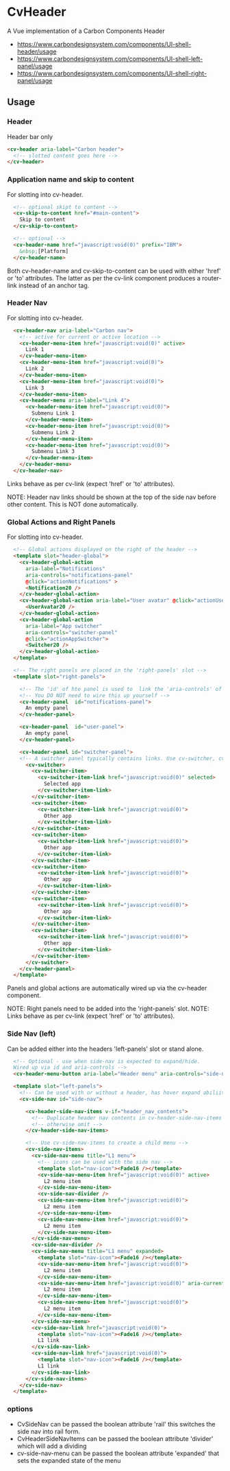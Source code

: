 # CvHeader

A Vue implementation of a Carbon Components Header

- https://www.carbondesignsystem.com/components/UI-shell-header/usage
- https://www.carbondesignsystem.com/components/UI-shell-left-panel/usage
- https://www.carbondesignsystem.com/components/UI-shell-right-panel/usage

## Usage

### Header

Header bar only

```HTML
<cv-header aria-label="Carbon header">
  <!-- slotted content goes here -->
</cv-header>
```

### Application name and skip to content

For slotting into cv-header.

```HTML
  <!-- optional skipt to content -->
  <cv-skip-to-content href="#main-content">
    Skip to content
  </cv-skip-to-content>

  <!-- optional -->
  <cv-header-name href="javascript:void(0)" prefix="IBM">
    &nbsp;[Platform]
  </cv-header-name>
```

Both cv-header-name and cv-skip-to-content can be used with either 'href' or 'to' attributes. The latter as per the cv-link component produces a router-link instead of an anchor tag.

### Header Nav

For slotting into cv-header.

```HTML
  <cv-header-nav aria-label="Carbon nav">
    <!-- active for current or active location -->
    <cv-header-menu-item href="javascript:void(0)" active>
      Link 1
    </cv-header-menu-item>
    <cv-header-menu-item href="javascript:void(0)">
      Link 2
    </cv-header-menu-item>
    <cv-header-menu-item href="javascript:void(0)">
      Link 3
    </cv-header-menu-item>
    <cv-header-menu aria-label="Link 4">
      <cv-header-menu-item href="javascript:void(0)">
        Submenu Link 1
      </cv-header-menu-item>
      <cv-header-menu-item href="javascript:void(0)">
        Submenu Link 2
      </cv-header-menu-item>
      <cv-header-menu-item href="javascript:void(0)">
        Submenu Link 3
      </cv-header-menu-item>
    </cv-header-menu>
  </cv-header-nav>
```

Links behave as per cv-link (expect 'href' or 'to' attributes).

NOTE: Header nav links should be shown at the top of the side nav before other content. This is NOT done automatically.

### Global Actions and Right Panels

For slotting into cv-header.

```HTML
  <!-- Global actions displayed on the right of the header -->
  <template slot="header-global">
    <cv-header-global-action
      aria-label="Notifications"
      aria-controls="notifications-panel"
      @click="actionNotifications" >
      <Notification20 />
    </cv-header-global-action>
    <cv-header-global-action aria-label="User avatar" @click="actionUserAvatar" aria-controls="user panel">
      <UserAvatar20 />
    </cv-header-global-action>
    <cv-header-global-action
      aria-label="App switcher"
      aria-controls="switcher-panel"
      @click="actionAppSwitcher">
      <Switcher20 />
    </cv-header-global-action>
  </template>

  <!-- The right panels are placed in the 'right-panels' slot -->
  <template slot="right-panels">

    <!-- The 'id' of hte panel is used to  link the 'aria-controls' of the global action -->
    <!-- You DO NOT need to wire this up yourself -->
    <cv-header-panel  id="notifications-panel">
      An empty panel
    </cv-header-panel>

    <cv-header-panel  id="user-panel">
      An empty panel
    </cv-header-panel>

    <cv-header-panel id="switcher-panel">
    <!-- A switcher panel typically contains links. Use cv-switcher, cv-switcher-item and cv-switcher-item-link to add these -->
      <cv-switcher>
        <cv-switcher-item>
          <cv-switcher-item-link href="javascript:void(0)" selected>
            Selected app
          </cv-switcher-item-link>
        </cv-switcher-item>
        <cv-switcher-item>
          <cv-switcher-item-link href="javascript:void(0)">
            Other app
          </cv-switcher-item-link>
        </cv-switcher-item>
        <cv-switcher-item>
          <cv-switcher-item-link href="javascript:void(0)">
            Other app
          </cv-switcher-item-link>
        </cv-switcher-item>
        <cv-switcher-item>
          <cv-switcher-item-link href="javascript:void(0)">
            Other app
          </cv-switcher-item-link>
        </cv-switcher-item>
        <cv-switcher-item>
          <cv-switcher-item-link href="javascript:void(0)">
            Other app
          </cv-switcher-item-link>
        </cv-switcher-item>
        <cv-switcher-item>
          <cv-switcher-item-link href="javascript:void(0)">
            Other app
          </cv-switcher-item-link>
        </cv-switcher-item>
      </cv-switcher>
    </cv-header-panel>
  </template>
```

Panels and global actions are automatically wired up via the cv-header component.

NOTE: Right panels need to be added into the 'right-panels' slot.
NOTE: Links behave as per cv-link (expect 'href' or 'to' attributes).

### Side Nav (left)

Can be added either into the headers 'left-panels' slot or stand alone.

```HTML
  <!-- Optional - use when side-nav is expected to expand/hide.
  Wired up via id and aria-controls -->
  <cv-header-menu-button aria-label="Header menu" aria-controls="side-nav" />

  <template slot="left-panels">
    <!-- Can be used with or without a header, has hover expand abiliity without -->
    <cv-side-nav id="side-nav">

      <cv-header-side-nav-items v-if="header_nav_contents">
        <!-- Duplicate header nav contents in cv-header-side-nav-items -->
        <!-- otherwise omit -->
      </cv-header-side-nav-items>

      <!-- Use cv-side-nav-items to create a child menu -->
      <cv-side-nav-items>
        <cv-side-nav-menu title="L1 menu">
          <!-- icons can be used with the side nav -->
          <template slot="nav-icon"><Fade16 /></template>
          <cv-side-nav-menu-item href="javascript:void(0)" active>
            L2 menu item
          </cv-side-nav-menu-item>
          <cv-side-nav-divider />
          <cv-side-nav-menu-item href="javascript:void(0)">
            L2 menu item
          </cv-side-nav-menu-item>
          <cv-side-nav-menu-item href="javascript:void(0)">
            L2 menu item
          </cv-side-nav-menu-item>
        </cv-side-nav-menu>
        <cv-side-nav-divider />
        <cv-side-nav-menu title="L1 menu" expanded>
          <template slot="nav-icon"><Fade16 /></template>
          <cv-side-nav-menu-item href="javascript:void(0)">
            L2 menu item
          </cv-side-nav-menu-item>
          <cv-side-nav-menu-item href="javascript:void(0)" aria-current="page">
            L2 menu item
          </cv-side-nav-menu-item>
          <cv-side-nav-menu-item href="javascript:void(0)">
            L2 menu item
          </cv-side-nav-menu-item>
        </cv-side-nav-menu>
        <cv-side-nav-link href="javascript:void(0)">
          <template slot="nav-icon"><Fade16 /></template>
          L1 link
        </cv-side-nav-link>
        <cv-side-nav-link href="javascript:void(0)">
          <template slot="nav-icon"><Fade16 /></template>
          L1 link
        </cv-side-nav-link>
      </cv-side-nav-items>
    </cv-side-nav>
  </template>
```

### options

- CvSideNav can be passed the boolean attribute 'rail' this switches the side nav into rail form.
- CvHeaderSideNavItems can be passed the boolean attribute 'divider' which will add a dividing
- cv-side-nav-menu can be passed the boolean attribute 'expanded' that sets the expanded state of the menu
